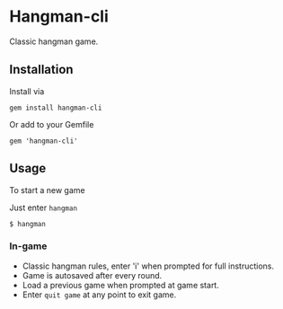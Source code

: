 # Hangman-cli

Classic hangman game.

## Installation

Install via

`gem install hangman-cli`

Or add to your Gemfile

`gem 'hangman-cli'`

## Usage

To start a new game

Just enter `hangman`

`$ hangman`

### In-game

- Classic hangman rules, enter 'i' when prompted for full instructions.
- Game is autosaved after every round.
- Load a previous game when prompted at game start.
- Enter `quit game` at any point to exit game.
